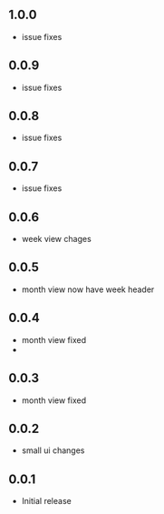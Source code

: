 ## 1.0.0
- issue fixes
## 0.0.9
- issue fixes
## 0.0.8
- issue fixes
## 0.0.7
- issue fixes
## 0.0.6
- week view chages
## 0.0.5
- month view now have week header
## 0.0.4
- month view fixed
- 
## 0.0.3
- month view fixed

## 0.0.2
- small ui changes

## 0.0.1
- Initial release